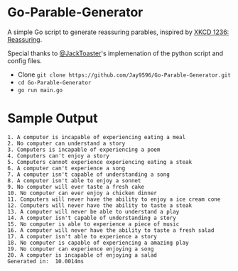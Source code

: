 # Go-Parable-Generator

A simple Go script to generate reassuring parables, inspired by [XKCD 1236: Reassuring](https://xkcd.com/1263/).

Special thanks to [@JackToaster](https://github.com/JackToaster/Reassuring-Parable-Generator)'s implemenation of the python script and config files.

* Clone `git clone https://github.com/Jay9596/Go-Parable-Generator.git`
* `cd Go-Parable-Generator`
* `go run main.go`

# Sample Output
``` Enter number of string to generate: 20
1. A computer is incapable of experiencing eating a meal
2. No computer can understand a story
3. Computers is incapable of experiencing a poem
4. Computers can't enjoy a story
5. Computers cannot experience experiencing eating a steak
6. A computer can't experience a song
7. A computer isn't capable of understanding a song
8. A computer isn't able to enjoy a sonnet
9. No computer will ever taste a fresh cake
10. No computer can ever enjoy a chicken dinner
11. Computers will never have the ability to enjoy a ice cream cone
12. Computers will never have the ability to taste a steak
13. A computer will never be able to understand a play
14. A computer isn't capable of understanding a story
15. No computer is able to experience a piece of music
16. A computer will never have the ability to taste a fresh salad
17. A computer isn't able to experience a story
18. No computer is capable of experiencing a amazing play
19. No computer can experience enjoying a song
20. A computer is incapable of enjoying a salad
Generated in:  10.0014ms
```
